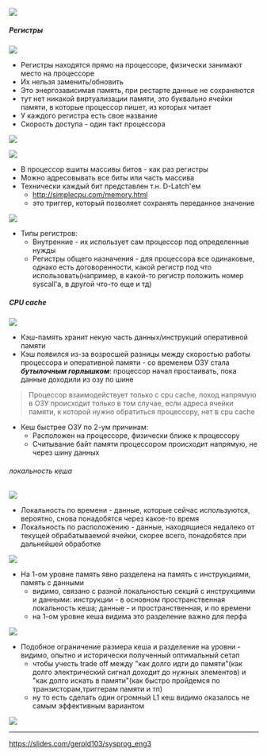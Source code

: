 
![](../_resources/Pasted%20image%2020241109170111.png)

##### Регистры
![](../_resources/Pasted%20image%2020241109170133.png)
- Регистры находятся прямо на процессоре, физически занимают место на процессоре
- Их нельзя заменить/обновить
- Это энергозависимая память, при рестарте данные не сохраняются
- тут нет никакой виртуализации памяти, это буквально ячейки памяти, в которые процессор пишет, из которых читает
- У каждого регистра есть свое название
- Скорость доступа - один такт процессора



![](../_resources/Pasted%20image%2020241109170540.png)


![](../_resources/Pasted%20image%2020241109174149.png)
- В процессор вшиты массивы битов - как раз регистры
- Можно адресовывать все биты или часть массива
- Технически каждый бит представлен т.н. D-Latch'ем
	- http://simplecpu.com/memory.html
	- это триггер, который позволяет сохранять переданное значение

![](../_resources/Pasted%20image%2020241109175018.png)
- Типы регистров:
	- Внутренние - их использует сам процессор под определенные нужды
	- Регистры общего назначения - для процессора все одинаковые, однако есть договоренности, какой регистр под что использовать(например, в какой-то регистр положить номер syscall'а, в другой что-то еще и тд)



##### CPU cache
![](../_resources/Pasted%20image%2020241111235116.png)
- Кэш-память хранит некую часть данных/инструкций оперативной памяти
- Кэш появился из-за возросшей разницы между скоростью работы процессора и оперативной памяти - со временем ОЗУ стала ***бутылочным горлышком***: процессор начал простаивать, пока данные доходили из озу по шине

>Процессор взаимодействует только с cpu cache, поход напрямую в ОЗУ происходит только в том случае, если адреса ячейки памяти, к которой нужно обратиться процессору, нет в cpu cache

- Кеш быстрее ОЗУ по 2-ум причинам:
	- Расположен на процессоре, физически ближе к процессору
	- Считывание байт памяти процессором происходит напрямую, не через шину данных

###### локальность кеша
![](../_resources/Pasted%20image%2020241111235735.png)
- Локальность по времени - данные, которые сейчас используются, вероятно, снова понадобятся через какое-то время
- Локальность по расположению - данные, находящиеся недалеко от текущей обрабатываемой ячейки, скорее всего, понадобятся при дальнейшей обработке


![](../_resources/Pasted%20image%2020241112000104.png)
- На 1-ом уровне память явно разделена на память с инструкциями, память с данными
	- видимо, связано с разной локальностью секций с инструкциями и данными: инструкции - в основном пространственная локальность кеша; данные - и пространственная, и по времени
	- на 1-ом уровне кеша видима это разделение важно для перфа

![](../_resources/Pasted%20image%2020241123182453.png)
- Подобное ограничение размера кеша и разделение на уровни - видимо, опытно и исторически полученный оптимальный сетап
	- чтобы учесть trade off между "как долго идти до памяти"(как долго электрический сигнал доходит до нужных элементов) и "как долго искать в памяти"(как быстро пройдемся по транзисторам,триггерам памяти и тп)
	- ну то есть сделать один огромный L1 кеш видимо оказалось не самым эффективным вариантом 

![](../_resources/Pasted%20image%2020241123182722.png)


---
https://slides.com/gerold103/sysprog_eng3